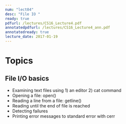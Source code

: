```yaml
---
num: "lect04"
desc: "File IO "
ready: true
pdfurl: /lectures/CS16_Lecture4.pdf
annotatedpdfurl: /lectures/CS16_Lecture4_ann.pdf
annotatedready: true
lecture_date: 2017-01-19 
---
```


# Topics


## File I/O basics
* Examining text files using 1) an editor 2) cat command 
* Opening a file: open()
* Reading a line from a file: getline()
* Reading until the end of file is reached
* Detecting failures
* Printing error messages to standard error with cerr
 



 







